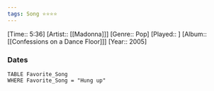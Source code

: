 ```yaml
---
tags: Song ⭐⭐⭐⭐ 
---
```

[Time:: 5:36]
[Artist:: [[Madonna]]]
[Genre:: Pop]
[Played:: ]
[Album:: [[Confessions on a Dance Floor]]]
[Year:: 2005]
### Dates
````dataview
TABLE Favorite_Song
WHERE Favorite_Song = "Hung up"
````